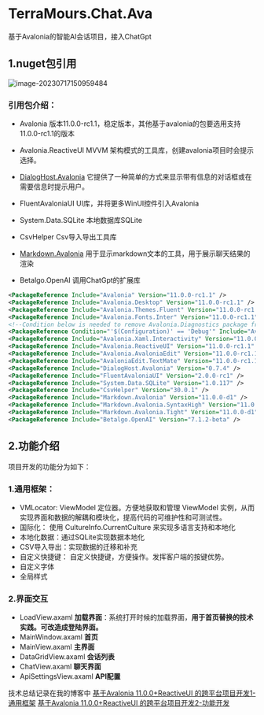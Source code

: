 # TerraMours.Chat.Ava
基于Avalonia的智能AI会话项目，接入ChatGpt
## 1.nuget包引用

![image-20230717150959484](https://www.raokun.top/upload/2023/07/image-20230717150959484.png)

### 引用包介绍：

* Avalonia  版本11.0.0-rc1.1，稳定版本，其他基于avalonia的包要选用支持11.0.0-rc1.1的版本

* Avalonia.ReactiveUI  MVVM 架构模式的工具库，创建avalonia项目时会提示选择。

* [DialogHost.Avalonia](https://www.nuget.org/packages/DialogHost.Avalonia)  它提供了一种简单的方式来显示带有信息的对话框或在需要信息时提示用户。

* FluentAvaloniaUI   UI库，并将更多WinUI控件引入Avalonia

* System.Data.SQLite  本地数据库SQLite

* CsvHelper Csv导入导出工具库

* [Markdown.Avalonia](https://www.nuget.org/packages/Markdown.Avalonia)  用于显示markdown文本的工具，用于展示聊天结果的渲染

* Betalgo.OpenAI  调用ChatGpt的扩展库

  

```xml
<PackageReference Include="Avalonia" Version="11.0.0-rc1.1" />
<PackageReference Include="Avalonia.Desktop" Version="11.0.0-rc1.1" />
<PackageReference Include="Avalonia.Themes.Fluent" Version="11.0.0-rc1.1" />
<PackageReference Include="Avalonia.Fonts.Inter" Version="11.0.0-rc1.1" />
<!--Condition below is needed to remove Avalonia.Diagnostics package from build output in Release configuration.-->
<PackageReference Condition="'$(Configuration)' == 'Debug'" Include="Avalonia.Diagnostics" Version="11.0.0-rc1.1" />
<PackageReference Include="Avalonia.Xaml.Interactivity" Version="11.0.0-rc1.1" />
<PackageReference Include="Avalonia.ReactiveUI" Version="11.0.0-rc1.1" />
<PackageReference Include="Avalonia.AvaloniaEdit" Version="11.0.0-rc1.1" />
<PackageReference Include="AvaloniaEdit.TextMate" Version="11.0.0-rc1.1" />
<PackageReference Include="DialogHost.Avalonia" Version="0.7.4" />
<PackageReference Include="FluentAvaloniaUI" Version="2.0.0-rc1" />
<PackageReference Include="System.Data.SQLite" Version="1.0.117" />
<PackageReference Include="CsvHelper" Version="30.0.1" />
<PackageReference Include="Markdown.Avalonia" Version="11.0.0-d1" />
<PackageReference Include="Markdown.Avalonia.SyntaxHigh" Version="11.0.0-d1" />
<PackageReference Include="Markdown.Avalonia.Tight" Version="11.0.0-d1" />
<PackageReference Include="Betalgo.OpenAI" Version="7.1.2-beta" />
```



## 2.功能介绍

项目开发的功能分为如下：

### 1.通用框架：

* VMLocator: ViewModel 定位器。方便地获取和管理 ViewModel 实例，从而实现界面和数据的解耦和模块化，提高代码的可维护性和可测试性。
* 国际化： 使用 CultureInfo.CurrentCulture 来实现多语言支持和本地化
* 本地化数据：通过SQLite实现数据本地化
* CSV导入导出：实现数据的迁移和补充
* 自定义快捷键： 自定义快捷键，方便操作。发挥客户端的按键优势。
* 自定义字体
* 全局样式

### 2.界面交互

* LoadView.axaml  **加载界面**：系统打开时候的加载界面，**用于首页替换的技术实践。可改造成登陆界面。**
* MainWindow.axaml  **首页**
* MainView.axaml  **主界面**
* DataGridView.axaml  **会话列表**
* ChatView.axaml  **聊天界面**
* ApiSettingsView.axaml  **API配置**

技术总结记录在我的博客中
[基于Avalonia 11.0.0+ReactiveUI 的跨平台项目开发1-通用框架](https://www.raokun.top/archives/ji-yu-avalonia1100reactiveui-de-kua-ping-tai-xiang-mu-kai-fa-1--tong-yong-kuang-jia)
[基于Avalonia 11.0.0+ReactiveUI 的跨平台项目开发2-功能开发](https://www.raokun.top/archives/ji-yu-avalonia1100reactiveui-de-kua-ping-tai-xiang-mu-kai-fa-2--gong-neng-kai-fa)
